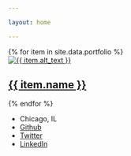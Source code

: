 ```yaml
---

layout: home

---
```


<div class="card-deck">
      {% for item in site.data.portfolio %}
        <a href="{{ site.baseurl }}{{ item.url }}">
          <div class="card card-home">
            <img src="{{ item.image }}" alt="{{ item.alt_text }}"/>
            <div class="card-body">
                <h2>{{ item.name }}</h2>
            </div>
          </div>
        </a>
      {% endfor %}
</div>

* Chicago, IL
* [Github](https://github.com/jdkunesh)
* [Twitter](http://www.twitter.com/jdkunesh/)
* [LinkedIn](http://www.linkedin.com/in/jdkunesh/)
